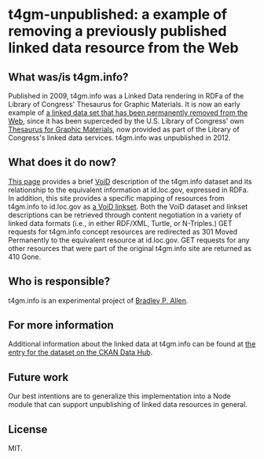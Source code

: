 # t4gm-unpublished: a example of removing a previously published linked data resource from the Web

## What was/is t4gm.info?

Published in 2009, t4gm.info was a Linked Data rendering in RDFa of the Library of Congress' Thesaurus for Graphic Materials. It is now an early example of [a linked data set that has been permanently removed from the Web][1], since it has been superceded by the U.S. Library of Congress' own [Thesaurus for Graphic Materials][2], now provided as part of the Library of Congress's linked data services. t4gm.info was unpublished in 2012.

## What does it do now?

[This page][3] provides a brief [VoiD][4] description of the t4gm.info dataset and its relationship to the equivalent information at id.loc.gov, expressed in RDFa. In addition, this site provides a specific mapping of resources from t4gm.info to id.loc.gov as [a VoiD linkset][5]. Both the VoiD dataset and linkset descriptions can be retrieved through content negotiation in a variety of linked data formats (i.e., in either RDF/XML, Turtle, or N-Triples.) GET requests for t4gm.info concept resources are redirected as 301 Moved Permanently to the equivalent resource at id.loc.gov. GET requests for any other resources that were part of the original t4gm.info site are returned as 410 Gone.

## Who is responsible?

t4gm.info is an experimental project of [Bradley P. Allen][6].

## For more information

Additional information about the linked data at t4gm.info can be found at [the entry for the dataset on the CKAN Data Hub][7].
## Future work

Our best intentions are to generalize this implementation into a Node module that can support unpublishing of linked data resources in general.

## License

MIT.

 [1]: http://patterns.dataincubator.org/book/unpublish.html
 [2]: http://id.loc.gov/vocabulary/graphicMaterials.html
 [3]: /
 [4]: http://www.w3.org/TR/void/
 [5]: /linkset
 [6]: http://bradleypallen.org
 [7]: http://thedatahub.org/en/dataset/t4gm-info
 
